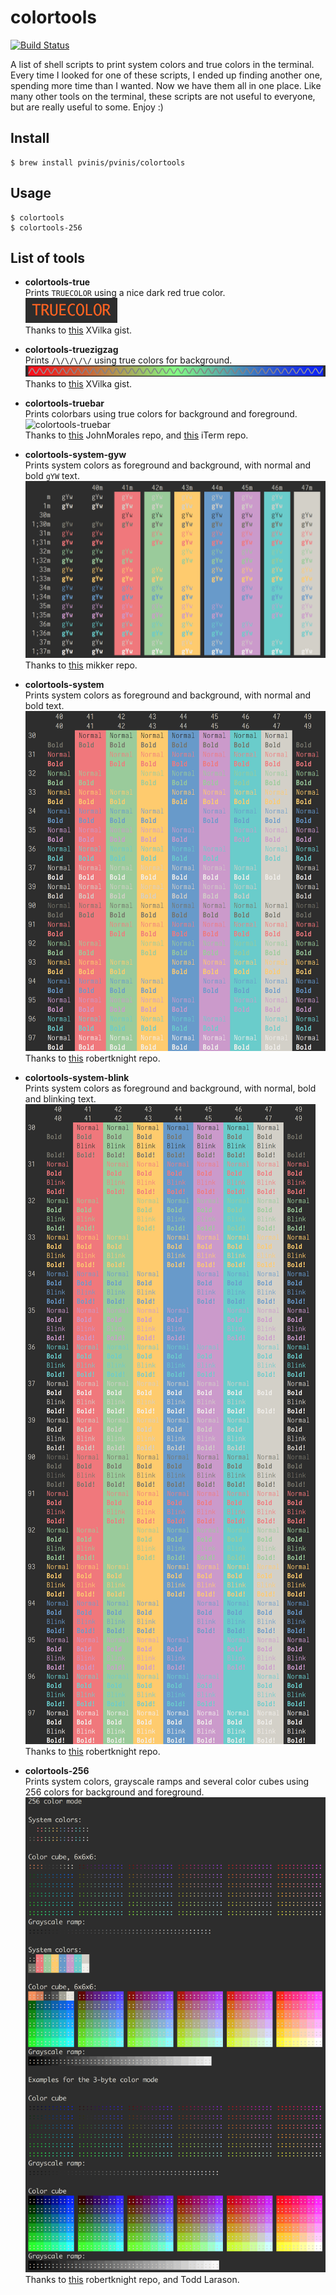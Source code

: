# colortools

[![Build Status](https://travis-ci.org/pvinis/colortools.svg?branch=master)](https://travis-ci.org/pvinis/colortools)

A list of shell scripts to print system colors and true colors in the terminal. Every time I looked for one of these scripts, I ended up finding another one, spending more time than I wanted. Now we have them all in one place. Like many other tools on the terminal, these scripts are not useful to everyone, but are really useful to some. Enjoy :)

## Install
	$ brew install pvinis/pvinis/colortools

## Usage
	$ colortools
	$ colortools-256

## List of tools

- **colortools-true**  
  Prints `TRUECOLOR` using a nice dark red true color.  
  ![colortools-true](/images/colortools-true.png?raw=true "colortools-true")  
  Thanks to [this](https://gist.github.com/XVilka/8346728) XVilka gist.

- **colortools-truezigzag**  
  Prints `/\/\/\/\/` using true colors for background.  
  ![colortools-truezigzag](/images/colortools-truezigzag.png?raw=true "colortools-truezigzag")  
  Thanks to [this](https://gist.github.com/XVilka/8346728) XVilka gist.

- **colortools-truebar**  
  Prints colorbars using true colors for background and foreground.  
  ![colortools-truebar](/images/colortools-truebar.png?raw=true "colortools-truebar")  
  Thanks to [this](https://github.com/JohnMorales/dotfiles/blob/master/colors/24-bit-color.sh) JohnMorales repo, and [this](https://github.com/gnachman/iTerm2/blob/master/tests/24-bit-color.sh) iTerm repo.

- **colortools-system-gyw**  
  Prints system colors as foreground and background, with normal and bold `gYW` text.  
  ![colortools-system-gyw](/images/colortools-system-gyw.png?raw=true "colortools-system-gyw")  
  Thanks to [this](https://raw.githubusercontent.com/mikker/dotfiles/master/bin/colortest.sh) mikker repo.

- **colortools-system**  
  Prints system colors as foreground and background, with normal and bold text.  
  ![colortools-system](/images/colortools-system.png?raw=true "colortools-system")  
  Thanks to [this](https://raw.githubusercontent.com/robertknight/konsole/master/tests/colortest.sh) robertknight repo.

- **colortools-system-blink**  
  Prints system colors as foreground and background, with normal, bold and blinking text.  
  ![colortools-system-blink](/images/colortools-system-blink.png?raw=true "colortools-system-blink")  
  Thanks to [this](https://raw.githubusercontent.com/robertknight/konsole/master/tests/colortest.sh) robertknight repo.

- **colortools-256**  
  Prints system colors, grayscale ramps and several color cubes using 256 colors for background and foreground.  
  ![colortools-256](/images/colortools-256.png?raw=true "colortools-256")  
  Thanks to [this](https://github.com/robertknight/konsole/blob/master/tests/color-spaces.pl) robertknight repo, and Todd Larason.
